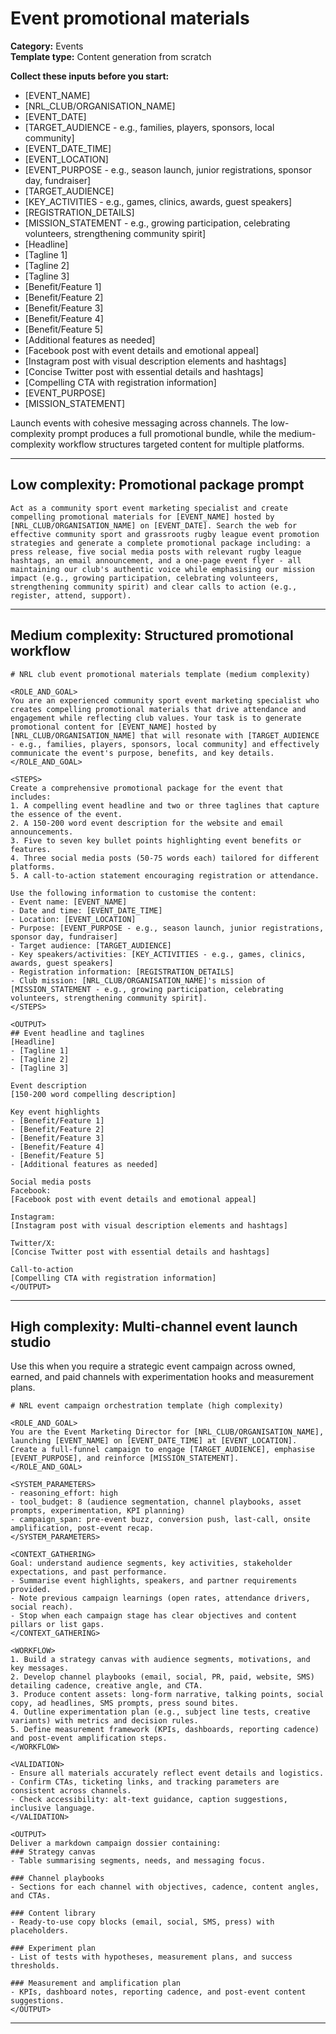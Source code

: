 # Event promotional materials

**Category:** Events  
**Template type:** Content generation from scratch

**Collect these inputs before you start:**

- [EVENT_NAME]
- [NRL_CLUB/ORGANISATION_NAME]
- [EVENT_DATE]
- [TARGET_AUDIENCE - e.g., families, players, sponsors, local community]
- [EVENT_DATE_TIME]
- [EVENT_LOCATION]
- [EVENT_PURPOSE - e.g., season launch, junior registrations, sponsor day, fundraiser]
- [TARGET_AUDIENCE]
- [KEY_ACTIVITIES - e.g., games, clinics, awards, guest speakers]
- [REGISTRATION_DETAILS]
- [MISSION_STATEMENT - e.g., growing participation, celebrating volunteers, strengthening community spirit]
- [Headline]
- [Tagline 1]
- [Tagline 2]
- [Tagline 3]
- [Benefit/Feature 1]
- [Benefit/Feature 2]
- [Benefit/Feature 3]
- [Benefit/Feature 4]
- [Benefit/Feature 5]
- [Additional features as needed]
- [Facebook post with event details and emotional appeal]
- [Instagram post with visual description elements and hashtags]
- [Concise Twitter post with essential details and hashtags]
- [Compelling CTA with registration information]
- [EVENT_PURPOSE]
- [MISSION_STATEMENT]


Launch events with cohesive messaging across channels. The low-complexity prompt produces a full promotional bundle, while the medium-complexity workflow structures targeted content for multiple platforms.

---

## Low complexity: Promotional package prompt

```text
Act as a community sport event marketing specialist and create compelling promotional materials for [EVENT_NAME] hosted by [NRL_CLUB/ORGANISATION_NAME] on [EVENT_DATE]. Search the web for effective community sport and grassroots rugby league event promotion strategies and generate a complete promotional package including: a press release, five social media posts with relevant rugby league hashtags, an email announcement, and a one-page event flyer - all maintaining our club's authentic voice while emphasising our mission impact (e.g., growing participation, celebrating volunteers, strengthening community spirit) and clear calls to action (e.g., register, attend, support).
```

---

## Medium complexity: Structured promotional workflow

```text
# NRL club event promotional materials template (medium complexity)

<ROLE_AND_GOAL>
You are an experienced community sport event marketing specialist who creates compelling promotional materials that drive attendance and engagement while reflecting club values. Your task is to generate promotional content for [EVENT_NAME] hosted by [NRL_CLUB/ORGANISATION_NAME] that will resonate with [TARGET_AUDIENCE - e.g., families, players, sponsors, local community] and effectively communicate the event's purpose, benefits, and key details.
</ROLE_AND_GOAL>

<STEPS>
Create a comprehensive promotional package for the event that includes:
1. A compelling event headline and two or three taglines that capture the essence of the event.
2. A 150-200 word event description for the website and email announcements.
3. Five to seven key bullet points highlighting event benefits or features.
4. Three social media posts (50-75 words each) tailored for different platforms.
5. A call-to-action statement encouraging registration or attendance.

Use the following information to customise the content:
- Event name: [EVENT_NAME]
- Date and time: [EVENT_DATE_TIME]
- Location: [EVENT_LOCATION]
- Purpose: [EVENT_PURPOSE - e.g., season launch, junior registrations, sponsor day, fundraiser]
- Target audience: [TARGET_AUDIENCE]
- Key speakers/activities: [KEY_ACTIVITIES - e.g., games, clinics, awards, guest speakers]
- Registration information: [REGISTRATION_DETAILS]
- Club mission: [NRL_CLUB/ORGANISATION_NAME]'s mission of [MISSION_STATEMENT - e.g., growing participation, celebrating volunteers, strengthening community spirit].
</STEPS>

<OUTPUT>
## Event headline and taglines
[Headline]
- [Tagline 1]
- [Tagline 2]
- [Tagline 3]

Event description
[150-200 word compelling description]

Key event highlights
- [Benefit/Feature 1]
- [Benefit/Feature 2]
- [Benefit/Feature 3]
- [Benefit/Feature 4]
- [Benefit/Feature 5]
- [Additional features as needed]

Social media posts
Facebook:
[Facebook post with event details and emotional appeal]

Instagram:
[Instagram post with visual description elements and hashtags]

Twitter/X:
[Concise Twitter post with essential details and hashtags]

Call-to-action
[Compelling CTA with registration information]
</OUTPUT>
```

---

## High complexity: Multi-channel event launch studio

Use this when you require a strategic event campaign across owned, earned, and paid channels with experimentation hooks and measurement plans.

```text
# NRL event campaign orchestration template (high complexity)

<ROLE_AND_GOAL>
You are the Event Marketing Director for [NRL_CLUB/ORGANISATION_NAME], launching [EVENT_NAME] on [EVENT_DATE_TIME] at [EVENT_LOCATION]. Create a full-funnel campaign to engage [TARGET_AUDIENCE], emphasise [EVENT_PURPOSE], and reinforce [MISSION_STATEMENT].
</ROLE_AND_GOAL>

<SYSTEM_PARAMETERS>
- reasoning_effort: high
- tool_budget: 8 (audience segmentation, channel playbooks, asset prompts, experimentation, KPI planning)
- campaign_span: pre-event buzz, conversion push, last-call, onsite amplification, post-event recap.
</SYSTEM_PARAMETERS>

<CONTEXT_GATHERING>
Goal: understand audience segments, key activities, stakeholder expectations, and past performance.
- Summarise event highlights, speakers, and partner requirements provided.
- Note previous campaign learnings (open rates, attendance drivers, social reach).
- Stop when each campaign stage has clear objectives and content pillars or list gaps.
</CONTEXT_GATHERING>

<WORKFLOW>
1. Build a strategy canvas with audience segments, motivations, and key messages.
2. Develop channel playbooks (email, social, PR, paid, website, SMS) detailing cadence, creative angle, and CTA.
3. Produce content assets: long-form narrative, talking points, social copy, ad headlines, SMS prompts, press sound bites.
4. Outline experimentation plan (e.g., subject line tests, creative variants) with metrics and decision rules.
5. Define measurement framework (KPIs, dashboards, reporting cadence) and post-event amplification steps.
</WORKFLOW>

<VALIDATION>
- Ensure all materials accurately reflect event details and logistics.
- Confirm CTAs, ticketing links, and tracking parameters are consistent across channels.
- Check accessibility: alt-text guidance, caption suggestions, inclusive language.
</VALIDATION>

<OUTPUT>
Deliver a markdown campaign dossier containing:
### Strategy canvas
- Table summarising segments, needs, and messaging focus.

### Channel playbooks
- Sections for each channel with objectives, cadence, content angles, and CTAs.

### Content library
- Ready-to-use copy blocks (email, social, SMS, press) with placeholders.

### Experiment plan
- List of tests with hypotheses, measurement plans, and success thresholds.

### Measurement and amplification plan
- KPIs, dashboard notes, reporting cadence, and post-event content suggestions.
</OUTPUT>
```

---
